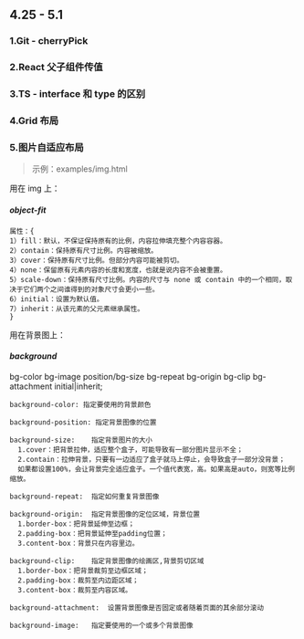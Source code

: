 ## 4.25 - 5.1

### 1.Git - cherryPick

### 2.React 父子组件传值

### 3.TS - interface 和 type 的区别

### 4.Grid 布局

### 5.图片自适应布局

> 示例：examples/img.html

用在 img 上：

#### _object-fit_

```
属性：{
1）fill：默认，不保证保持原有的比例，内容拉伸填充整个内容容器。
2）contain：保持原有尺寸比例。内容被缩放。
3）cover：保持原有尺寸比例。但部分内容可能被剪切。
4）none：保留原有元素内容的长度和宽度，也就是说内容不会被重置。
5）scale-down：保持原有尺寸比例。内容的尺寸与 none 或 contain 中的一个相同，取决于它们两个之间谁得到的对象尺寸会更小一些。
6）initial：设置为默认值。
7）inherit：从该元素的父元素继承属性。
}
```

用在背景图上：

#### _background_

bg-color bg-image position/bg-size bg-repeat bg-origin bg-clip bg-attachment initial|inherit;

```
background-color: 指定要使用的背景颜色

background-position: 指定背景图像的位置

background-size:	指定背景图片的大小
  1.cover：把背景拉伸，适应整个盒子，可能导致有一部分图片显示不全；
  2.contain：拉伸背景，只要有一边适应了盒子就马上停止，会导致盒子一部分没背景；
  如果都设置100%，会让背景完全适应盒子。一个值代表宽，高。如果高是auto，则宽等比例缩放。

background-repeat:	指定如何重复背景图像

background-origin:	指定背景图像的定位区域，背景位置
  1.border-box：把背景延伸至边框；
  2.padding-box：把背景延伸至padding位置；
  3.content-box：背景只在内容里边。

background-clip:	指定背景图像的绘画区,背景剪切区域
  1.border-box：把背景裁剪至边框区域；
  2.padding-box：裁剪至内边距区域；
  3.content-box：裁剪至内容区域。

background-attachment:	设置背景图像是否固定或者随着页面的其余部分滚动

background-image:	指定要使用的一个或多个背景图像
```
